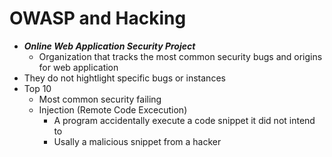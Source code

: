 # OWASP and Hacking
- ***Online Web Application Security Project***
  - Organization that tracks the most common security bugs and origins for web application
- They do not hightlight specific bugs or instances
- Top 10
  - Most common security failing
  - Injection (Remote Code Excecution)
    - A program accidentally execute a code snippet it did not intend to
    - Usally a malicious snippet from a hacker